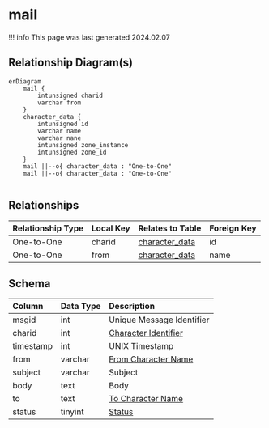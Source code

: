 # mail

!!! info
	This page was last generated 2024.02.07

## Relationship Diagram(s)

```mermaid
erDiagram
    mail {
        intunsigned charid
        varchar from
    }
    character_data {
        intunsigned id
        varchar name
        varchar nane
        intunsigned zone_instance
        intunsigned zone_id
    }
    mail ||--o{ character_data : "One-to-One"
    mail ||--o{ character_data : "One-to-One"


```


## Relationships

| Relationship Type | Local Key | Relates to Table | Foreign Key |
| :--- | :--- | :--- | :--- |
| One-to-One | charid | [character_data](../../schema/characters/character_data.md) | id |
| One-to-One | from | [character_data](../../schema/characters/character_data.md) | name |


## Schema

| Column | Data Type | Description |
| :--- | :--- | :--- |
| msgid | int | Unique Message Identifier |
| charid | int | [Character Identifier](character_data.md) |
| timestamp | int | UNIX Timestamp |
| from | varchar | [From Character Name](character_data.md) |
| subject | varchar | Subject |
| body | text | Body |
| to | text | [To Character Name](character_data.md) |
| status | tinyint | [Status](../../../../server/player/status-levels) |

